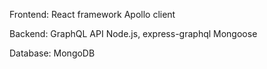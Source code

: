 Frontend:
React framework
Apollo client

Backend:
GraphQL API
Node.js, express-graphql
Mongoose

Database:
MongoDB
